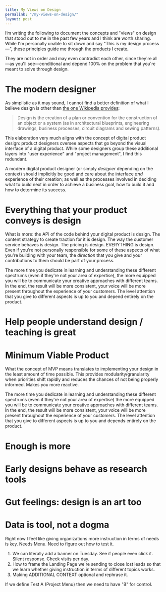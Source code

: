 ```yaml
---
title: My Views on Design
permalink: "/my-views-on-design/"
layout: post
---
```


I’m writing the following to document the concepts and "views" on design that stood out to me in the past few years and I think are worth sharing. While I'm personally unable to sit down and say "This is my design process—", these principles guide me through the products I create.

They are not in order and may even contradict each other, since they're all—as you'll see—conditional and depend 100% on the problem that you're meant to solve through design.

# The modern designer
As simplistic as it may sound, I cannot find a better definition of what I believe design is other than [the one Wikipedia provides](https://en.wikipedia.org/wiki/Design):

>Design is the creation of a plan or convention for the construction of an object or a system (as in architectural blueprints, engineering drawings, business processes, circuit diagrams and sewing patterns).

This elaboration very much aligns with the concept of digital product design: product designers oversee aspects that go beyond the visual interface of a digital product. While some designers group these additional layers into "user experience" and "project management", I find this redundant. 

A modern digital product designer (or simply _designer_ depending on the context) should implicitly be good and care about the interface _and_ experience of their creation; as well as the processes involved in deciding what to build next in order to achieve a business goal, how to build it and how to determine its success.

# Everything that your product conveys is design
What is more: the API of the code behind your digital product is design. The content strategy to create traction for it is design. The way the customer service behaves is design. The pricing is design. EVERYTHING is design. Even if you're not personally responsible for some of these aspects of what you're building with your team, the _direction_ that you give and your contributions to them should be part of your process. 

The more time you dedicate in learning and understanding these different spectrums (even if they're not your area of expertise), the more equipped you will be to communicate your creative approaches with different teams. In the end, the result will be more consistent, your voice will be more present throughout the experience of your customers. The level attention that you give to different aspects is up to you and depend entirely on the product.

# Help people understand design / teaching is great

# Minimum Viable Product
What the concept of MVP means translates to implementing your design in the least amount of time possible. This provides modularity/granularity when priorities shift rapidly and reduces the chances of not being properly informed. Makes you more reactive.

The more time you dedicate in learning and understanding these different spectrums (even if they're not your area of expertise) the more equipped you will be to communicate your creative approaches with different teams. In the end, the result will be more consistent, your voice will be more present throughout the experience of your customers. The level attention that you give to different aspects is up to you and depends entirely on the product.

# Enough is more

# Early designs behave as research tools

# Gut feelings: design is an art too

# Data is tool, not a dogma

Right now I feel like giving organizations more instruction in terms of needs is key. Needs Menu. Need to figure out how to test it.

1. We can literally add a banner on Tuesday. See if people even click it. Silent response. Check visits per day.
2. How to frame the Landing Page we're sending to close lost leads so that we learn whether giving instruction in terms of different topics works.
3. Making ADDITIONAL CONTEXT optional and rephrase it.

If we define Test A (Project Menu) then we need to have "B" for control.

